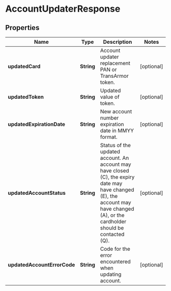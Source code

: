 
# AccountUpdaterResponse

## Properties
Name | Type | Description | Notes
------------ | ------------- | ------------- | -------------
**updatedCard** | **String** | Account updater replacement PAN or TransArmor token. |  [optional]
**updatedToken** | **String** | Updated value of token. |  [optional]
**updatedExpirationDate** | **String** | New account number expiration date in MMYY format. |  [optional]
**updatedAccountStatus** | **String** | Status of the updated account. An account may have closed (C), the expiry date may have changed (E), the account may have changed (A), or the cardholder should be contacted (Q). |  [optional]
**updatedAccountErrorCode** | **String** | Code for the error encountered when updating account. |  [optional]



